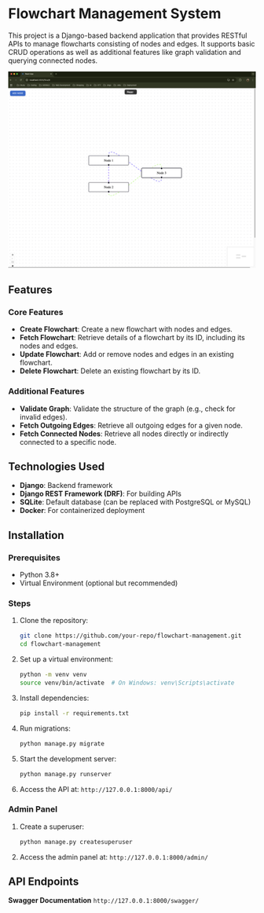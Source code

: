 # Flowchart Management System

This project is a Django-based backend application that provides RESTful APIs to manage flowcharts consisting of nodes and edges. It supports basic CRUD operations as well as additional features like graph validation and querying connected nodes.

![Flow](./samples/flow.png)

## Features

### Core Features
- **Create Flowchart**: Create a new flowchart with nodes and edges.
- **Fetch Flowchart**: Retrieve details of a flowchart by its ID, including its nodes and edges.
- **Update Flowchart**: Add or remove nodes and edges in an existing flowchart.
- **Delete Flowchart**: Delete an existing flowchart by its ID.

### Additional Features
- **Validate Graph**: Validate the structure of the graph (e.g., check for invalid edges).
- **Fetch Outgoing Edges**: Retrieve all outgoing edges for a given node.
- **Fetch Connected Nodes**: Retrieve all nodes directly or indirectly connected to a specific node.

## Technologies Used
- **Django**: Backend framework
- **Django REST Framework (DRF)**: For building APIs
- **SQLite**: Default database (can be replaced with PostgreSQL or MySQL)
- **Docker**: For containerized deployment

## Installation

### Prerequisites
- Python 3.8+
- Virtual Environment (optional but recommended)

### Steps
1. Clone the repository:
   ```bash
   git clone https://github.com/your-repo/flowchart-management.git
   cd flowchart-management
   ```

2. Set up a virtual environment:
   ```bash
   python -m venv venv
   source venv/bin/activate  # On Windows: venv\Scripts\activate
   ```

3. Install dependencies:
   ```bash
   pip install -r requirements.txt
   ```

4. Run migrations:
   ```bash
   python manage.py migrate
   ```

5. Start the development server:
   ```bash
   python manage.py runserver
   ```

6. Access the API at: `http://127.0.0.1:8000/api/`

### Admin Panel
1. Create a superuser:
   ```bash
   python manage.py createsuperuser
   ```
2. Access the admin panel at: `http://127.0.0.1:8000/admin/`

## API Endpoints

**Swagger Documentation** `http://127.0.0.1:8000/swagger/`

